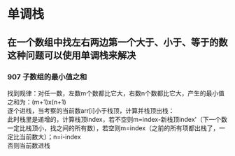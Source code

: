 # 单调栈

## 在一个数组中找左右两边第一个大于、小于、等于的数这种问题可以使用单调栈来解决  

### 907 子数组的最小值之和
找到规律：对任一数，左数m个数都比它大，右数n个数都比它大，产生的最小值之和为：(m+1)x(n+1)  
逐个进栈，当考察的当前数arr\[i\]小于栈顶，计算并栈顶出栈：  
此时栈里是递增的，计算栈顶index，若不空则m=index-新栈顶index'（下一个数一定比栈顶小，找之间的所有数），若空则m=index（之前的所有项都出栈了，一定比当前数大）；n=i-index    
否则当前数进栈
